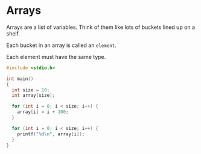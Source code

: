 # Arrays #

Arrays are a list of variables. Think of them like lots of buckets lined up on a shelf.

Each bucket in an array is called an `element`.

Each element must have the same type.

```c
#include <stdio.h>

int main()
{
  int size = 10;
  int array[size];

  for (int i = 0; i < size; i++) {
    array[i] = i + 100;
  }

  for (int i = 0; i < size; i++) {
    printf("%d\n", array[i]);
  }
}
```
